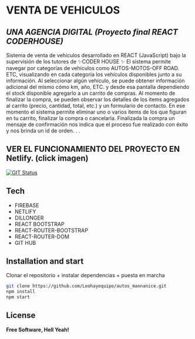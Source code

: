 # VENTA DE VEHICULOS
## _UNA AGENCIA DIGITAL (Proyecto final REACT CODERHOUSE)_
Sistema de venta de vehículos desarrollado en REACT (JavaScript) bajo la supervisión de los tutores de ✨CODER HOUSE ✨ 
El sistema permite navegar por categorías de vehículos como AUTOS-MOTOS-OFF ROAD. ETC, visualizando en cada categoría los vehículos disponibles junto a su información. 
Al seleccionar algún vehículo, se puede obtener información adicional del mismo cómo km, año, ETC. y desde esa pantalla dependiendo el stock  disponible agregarlo a un carrito de compras.
Al momento de finalizar la compra, se pueden observar los detalles de los items  agregados al carrito (precio, cantidad, total, etc.) y un formulario de contacto. 
En ese momento el sistema permite eliminar uno o varios ítems de los que figuran en tu carrito, finalizar la compra o cancelarla. 
Finalizada la compra un mensaje de confirmación nos indica que el proceso fue realizado con éxito y nos brinda un id de orden.
.
.


## VER EL FUNCIONAMIENTO DEL PROYECTO EN Netlify. (click imagen) 

[![GIT Status](https://i.ibb.co/svhJwGF/20170420-React-logo-wordmark.jpg)](https://thirsty-galileo-4d3902.netlify.app/)






## Tech

- FIREBASE
- NETLIFY
- DILLONGER
- REACT BOOTSTRAP 
- REACT-ROUTER-BOOTSTRAP
- REACT-ROUTER-DOM
- GIT HUB

## Installation and start

Clonar el repositorio + instalar dependencias + puesta en marcha



```sh
git clone https://github.com/Leohayequipo/autos_mannanice.git
npm install
npm start
```




## License

**Free Software, Hell Yeah!**